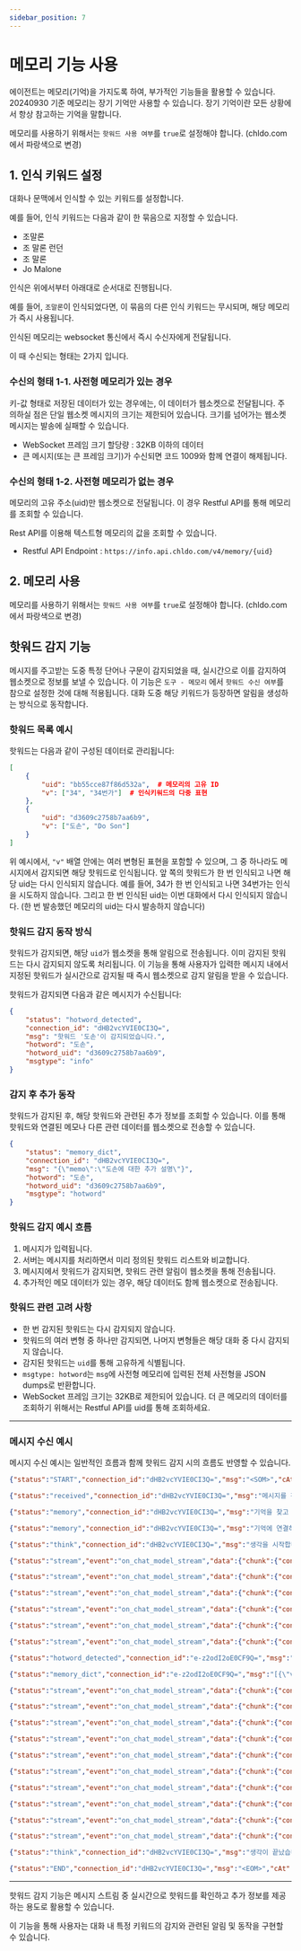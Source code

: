 ```yaml
---
sidebar_position: 7
---
```


# 메모리 기능 사용

에이전트는 메모리(기억)을 가지도록 하여, 부가적인 기능들을 활용할 수 있습니다. 20240930 기준 메모리는 장기 기억만 사용할 수 있습니다. 장기 기억이란 모든 상황에서 항상 참고하는 기억을 말합니다.

메모리를 사용하기 위해서는 `핫워드 사용 여부`를 `true`로 설정해야 합니다. (chldo.com에서 파랑색으로 변경)

## 1. 인식 키워드 설정

대화나 문맥에서 인식할 수 있는 키워드를 설정합니다.

예를 들어, 인식 키워드는 다음과 같이 한 묶음으로 지정할 수 있습니다.

-   조말론
-   조 말론 런던
-   조 말론
-   Jo Malone

인식은 위에서부터 아래대로 순서대로 진행됩니다.

예를 들어, `조말론`이 인식되었다면, 이 묶음의 다른 인식 키워드는 무시되며, 해당 메모리가 즉시 사용됩니다.

인식된 메모리는 websocket 통신에서 즉시 수신자에게 전달됩니다.

이 때 수신되는 형태는 2가지 입니다.

### 수신의 형태 1-1. 사전형 메모리가 있는 경우

키-값 형태로 저장된 데이터가 있는 경우에는, 이 데이터가 웹소켓으로 전달됩니다. 주의하실 점은 단일 웹소켓 메시지의 크기는 제한되어 있습니다. 크기를 넘어가는 웹소켓 메시지는 발송에 실패할 수 있습니다.

-   WebSocket 프레임 크기 할당량 : 32KB 이하의 데이터
-   큰 메시지(또는 큰 프레임 크기)가 수신되면 코드 1009와 함께 연결이 해제됩니다.

### 수신의 형태 1-2. 사전형 메모리가 없는 경우

메모리의 고유 주소(uid)만 웹소켓으로 전달됩니다. 이 경우 Restful API를 통해 메모리를 조회할 수 있습니다.

Rest API를 이용해 텍스트형 메모리의 값을 조회할 수 있습니다.

-   Restful API Endpoint : `https://info.api.chldo.com/v4/memory/{uid}`

## 2. 메모리 사용

메모리를 사용하기 위해서는 `핫워드 사용 여부`를 `true`로 설정해야 합니다. (chldo.com에서 파랑색으로 변경)

## 핫워드 감지 기능

메시지를 주고받는 도중 특정 단어나 구문이 감지되었을 때, 실시간으로 이를 감지하여 웹소켓으로 정보를 보낼 수 있습니다. 이 기능은 `도구 - 메모리` 에서 `핫워드 수신 여부`를 참으로 설정한 것에 대해 적용됩니다. 대화 도중 해당 키워드가 등장하면 알림을 생성하는 방식으로 동작합니다.

### 핫워드 목록 예시

핫워드는 다음과 같이 구성된 데이터로 관리됩니다:

```json
[
    {
        "uid": "bb55cce87f86d532a",  # 메모리의 고유 ID
        "v": ["34", "34번가"]  # 인식키워드의 다중 표현
    },
    {
        "uid": "d3609c2758b7aa6b9",
        "v": ["도손", "Do Son"]
    }
]
```

위 예시에서, `"v"` 배열 안에는 여러 변형된 표현을 포함할 수 있으며, 그 중 하나라도 메시지에서 감지되면 해당 핫워드로 인식됩니다. 앞 쪽의 핫워드가 한 번 인식되고 나면 해당 uid는 다시 인식되지 않습니다. 예를 들어, 34가 한 번 인식되고 나면 34번가는 인식을 시도하지 않습니다. 그리고 한 번 인식된 uid는 이번 대화에서 다시 인식되지 않습니다. (한 번 발송했던 메모리의 uid는 다시 발송하지 않습니다)

### 핫워드 감지 동작 방식

핫워드가 감지되면, 해당 `uid`가 웹소켓을 통해 알림으로 전송됩니다. 이미 감지된 핫워드는 다시 감지되지 않도록 처리됩니다. 이 기능을 통해 사용자가 입력한 메시지 내에서 지정된 핫워드가 실시간으로 감지될 때 즉시 웹소켓으로 감지 알림을 받을 수 있습니다.

핫워드가 감지되면 다음과 같은 메시지가 수신됩니다:

```json title="핫워드 감지 알림"
{
    "status": "hotword_detected",
    "connection_id": "dHB2vcYVIE0CI3Q=",
    "msg": "핫워드 '도손'이 감지되었습니다.",
    "hotword": "도손",
    "hotword_uid": "d3609c2758b7aa6b9",
    "msgtype": "info"
}
```

### 감지 후 추가 동작

핫워드가 감지된 후, 해당 핫워드와 관련된 추가 정보를 조회할 수 있습니다. 이를 통해 핫워드와 연결된 메모나 다른 관련 데이터를 웹소켓으로 전송할 수 있습니다.

```json title="메모 데이터 전송"
{
    "status": "memory_dict",
    "connection_id": "dHB2vcYVIE0CI3Q=",
    "msg": "{\"memo\":\"도손에 대한 추가 설명\"}",
    "hotword": "도손",
    "hotword_uid": "d3609c2758b7aa6b9",
    "msgtype": "hotword"
}
```

### 핫워드 감지 예시 흐름

1. 메시지가 입력됩니다.
2. 서버는 메시지를 처리하면서 미리 정의된 핫워드 리스트와 비교합니다.
3. 메시지에서 핫워드가 감지되면, 핫워드 관련 알림이 웹소켓을 통해 전송됩니다.
4. 추가적인 메모 데이터가 있는 경우, 해당 데이터도 함께 웹소켓으로 전송됩니다.

### 핫워드 관련 고려 사항

-   한 번 감지된 핫워드는 다시 감지되지 않습니다.
-   핫워드의 여러 변형 중 하나만 감지되면, 나머지 변형들은 해당 대화 중 다시 감지되지 않습니다.
-   감지된 핫워드는 `uid`를 통해 고유하게 식별됩니다.
-   `msgtype: hotword`는 `msg`에 사전형 메모리에 입력된 전체 사전형을 JSON dumps로 반환합니다.
-   WebSocket 프레임 크기는 32KB로 제한되어 있습니다. 더 큰 메모리의 데이터를 조회하기 위해서는 Restful API를 uid를 통해 조회하세요.

---

### 메시지 수신 예시

메시지 수신 예시는 일반적인 흐름과 함께 핫워드 감지 시의 흐름도 반영할 수 있습니다.

```json title="WSS 수신값" {23-25}
{"status":"START","connection_id":"dHB2vcYVIE0CI3Q=","msg":"<SOM>","cAt":"1724664268.459471","return_voice":0,"msgtype":"info"}

{"status":"received","connection_id":"dHB2vcYVIE0CI3Q=","msg":"메시지를 전달 받았습니다.","msgtype":"info"}

{"status":"memory","connection_id":"dHB2vcYVIE0CI3Q=","msg":"기억을 찾고 있습니다.","msgtype":"info"}

{"status":"memory","connection_id":"dHB2vcYVIE0CI3Q=","msg":"기억에 연결하였습니다.","msgtype":"info"}

{"status":"think","connection_id":"dHB2vcYVIE0CI3Q=","msg":"생각을 시작합니다.","msgtype":"info"}

{"status":"stream","event":"on_chat_model_stream","data":{"chunk":{"content":" 딥"}},"connection_id":"e-z2odI2oE0CF9Q=","msg":" 딥","is_stream":true,"msgtype":"stream"}

{"status":"stream","event":"on_chat_model_stream","data":{"chunk":{"content":"티"}},"connection_id":"e-z2odI2oE0CF9Q=","msg":"티","is_stream":true,"msgtype":"stream"}

{"status":"stream","event":"on_chat_model_stream","data":{"chunk":{"content":"크"}},"connection_id":"e-z2odI2oE0CF9Q=","msg":"크","is_stream":true,"msgtype":"stream"}

{"status":"stream","event":"on_chat_model_stream","data":{"chunk":{"content":"의"}},"connection_id":"e-z2odI2oE0CF9Q=","msg":"의","is_stream":true,"msgtype":"stream"}

{"status":"stream","event":"on_chat_model_stream","data":{"chunk":{"content":" **"}},"connection_id":"e-z2odI2oE0CF9Q=","msg":" **","is_stream":true,"msgtype":"stream"}

{"status":"stream","event":"on_chat_model_stream","data":{"chunk":{"content":"도"}},"connection_id":"e-z2odI2oE0CF9Q=","msg":"도","is_stream":true,"msgtype":"stream"}

{"status":"hotword_detected","connection_id":"e-z2odI2oE0CF9Q=","msg":"핫워드 \"도손\"가 감지되었습니다.","hotword":"도손","hotword_uid":"d3609c2758b7aa6b9","msgtype":"info"}

{"status":"memory_dict","connection_id":"e-z2odI2oE0CF9Q=","msg":"[{\"v\": \"\\ubca0\\uc2a4\\ud2b8 \\uc140\\ub7ec \\ub3c4 \\uc190\\uc740 \\ubca0\\ud2b8\\ub0a8 \\ud558\\ub871\\ubca0\\uc774\\uc758 \\uacbd\\uacc4\\ub85c \\uc0c1\\uc0c1\\uc758 \\ub098\\ub798\\ub97c \\ud3bc\\uce58\\uac8c \\ud569\\ub2c8\\ub2e4. \\ub3c4 \\uc190\\uc758 \\ud574\\uc548 \\ub9c8\\uc744\\uc5d0\\uc11c \\uc5ec\\ub984 \\ubc14\\ub2f7\\ubc14\\ub78c\\uc5d0 \\uc2e4\\ub824\\uc628 \\ud29c\\ubca0\\ub8e8\\uc988\\uc758 \\uaf43 \\ud5a5\\uae30\\uc5d0 \\ub300\\ud55c \\uae30\\uc5b5\\uc785\\ub2c8\\ub2e4.\", \"k\": \"desc\"}, {\"v\": \"\\ud29c\\ubca0\\ub85c\\uc988, \\uc790\\uc2a4\\ubbfc, \\uc624\\ub80c\\uc9c0 \\ube14\\ub85c\\uc378, \\ub9c8\\ub9b0\\uc5b4\\ucf54\\ub4dc\", \"k\": \"note\"}, {\"v\": \"https://encrypted-tbn0.gstatic.com/images?q=tbn:ANd9GcTeK0oicAfdpnnVOhN2uvrRzmuOZZ-Gx_h3DQ&s\", \"k\": \"image_url\"}]","hotword":"도손","hotword_uid":"d3609c2758b7aa6b9","msgtype":"hotword"}

{"status":"stream","event":"on_chat_model_stream","data":{"chunk":{"content":"손"}},"connection_id":"e-z2odI2oE0CF9Q=","msg":"손","is_stream":true,"msgtype":"stream"}

{"status":"stream","event":"on_chat_model_stream","data":{"chunk":{"content":"**"}},"connection_id":"e-z2odI2oE0CF9Q=","msg":"**","is_stream":true,"msgtype":"stream"}

{"status":"stream","event":"on_chat_model_stream","data":{"chunk":{"content":"이"}},"connection_id":"e-z2odI2oE0CF9Q=","msg":"이","is_stream":true,"msgtype":"stream"}

{"status":"stream","event":"on_chat_model_stream","data":{"chunk":{"content":" 정말"}},"connection_id":"e-z2odI2oE0CF9Q=","msg":" 정말","is_stream":true,"msgtype":"stream"}

{"status":"stream","event":"on_chat_model_stream","data":{"chunk":{"content":" 잘"}},"connection_id":"e-z2odI2oE0CF9Q=","msg":" 잘","is_stream":true,"msgtype":"stream"}

{"status":"stream","event":"on_chat_model_stream","data":{"chunk":{"content":" 어"}},"connection_id":"e-z2odI2oE0CF9Q=","msg":" 어","is_stream":true,"msgtype":"stream"}

{"status":"stream","event":"on_chat_model_stream","data":{"chunk":{"content":"울"}},"connection_id":"e-z2odI2oE0CF9Q=","msg":"울","is_stream":true,"msgtype":"stream"}

{"status":"stream","event":"on_chat_model_stream","data":{"chunk":{"content":"릴"}},"connection_id":"e-z2odI2oE0CF9Q=","msg":"릴","is_stream":true,"msgtype":"stream"}

{"status":"stream","event":"on_chat_model_stream","data":{"chunk":{"content":" 것"}},"connection_id":"e-z2odI2oE0CF9Q=","msg":" 것","is_stream":true,"msgtype":"stream"}

{"status":"stream","event":"on_chat_model_stream","data":{"chunk":{"content":" 같습니다"}},"connection_id":"e-z2odI2oE0CF9Q=","msg":" 같습니다","is_stream":true,"msgtype":"stream"}

{"status":"think","connection_id":"dHB2vcYVIE0CI3Q=","msg":"생각이 끝났습니다.","msgtype":"info"}

{"status":"END","connection_id":"dHB2vcYVIE0CI3Q=","msg":"<EOM>","cAt":"1724664268.459471","return_voice":0,"msgtype":"info"}
```

---

핫워드 감지 기능은 메시지 스트림 중 실시간으로 핫워드를 확인하고 추가 정보를 제공하는 용도로 활용할 수 있습니다.

이 기능을 통해 사용자는 대화 내 특정 키워드의 감지와 관련된 알림 및 동작을 구현할 수 있습니다.
